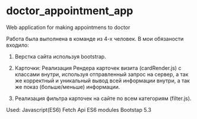# doctor_appointment_app
Web application for making appointmens to doctor

Работа была выполнена в команде из 4-х человек.
В мои обязаности входило:

1. Верстка сайта используя bootstrap.
2. Карточки:
    Реализация Рендера карточек визита (cardRender.js) с классами внутри, используя отправленный запрос на сервер, а так же
    корректный и уникальный вывод всей информации внутри, а так же показ (больше/меньше) информации.

3. Реализация фильтра карточек на сайте по всем категориям (filter.js).

Used:
Javascript(ES6)
Fetch Api
ES6 modules
Bootstap 5.3


